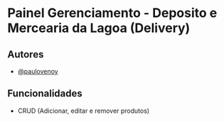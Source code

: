 # Painel Gerenciamento - Deposito e Mercearia da Lagoa (Delivery)

## Autores

- [@paulovenoy](https://www.github.com/paulovenoy)


## Funcionalidades

- CRUD (Adicionar, editar e remover produtos)